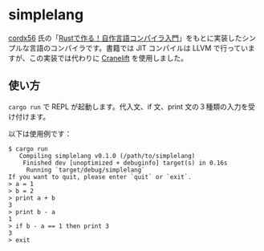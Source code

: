 # simplelang

[cordx56](https://github.com/cordx56) 氏の「[Rustで作る！自作言語コンパイラ入門](https://techbookfest.org/product/z9zCtNAJrigmuu3Jz9VDi?productVariantID=iMxgceXmQkk0T9d3cPskCP&utm_campaign=share&utm_medium=social&utm_source=twitter)」をもとに実装したシンプルな言語のコンパイラです。書籍では JIT コンパイルは LLVM で行っていますが、この実装では代わりに [Cranelift](https://cranelift.dev) を使用しました。

## 使い方

`cargo run` で REPL が起動します。代入文、if 文、print 文の３種類の入力を受け付けます。

以下は使用例です：

```
$ cargo run
   Compiling simplelang v0.1.0 (/path/to/simplelang)
    Finished dev [unoptimized + debuginfo] target(s) in 0.16s
     Running `target/debug/simplelang`
If you want to quit, please enter `quit` or `exit`.
> a = 1
> b = 2
> print a + b
3
> print b - a
1
> if b - a == 1 then print 3
3
> exit
```

